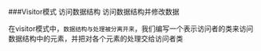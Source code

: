 ###Visitor模式 访问数据结构
访问数据结构并修改数据

在visitor模式中，`数据结构与处理被分离开来`，我们编写一个表示访问者的类来访问
数据结构中的元素，并把对各个元素的处理交给访问者类

